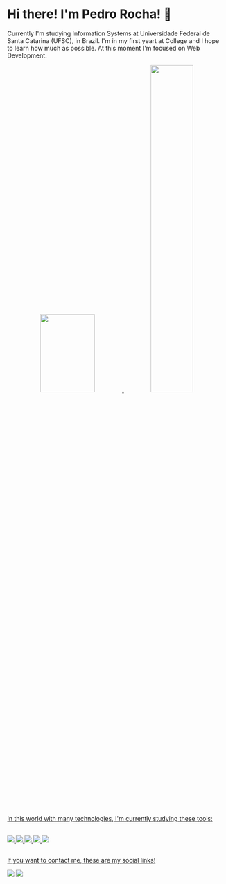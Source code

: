 # Hi there! I'm Pedro Rocha! 👋

Currently I'm studying Information Systems at Universidade Federal de Santa Catarina (UFSC), in Brazil. I'm in my first yeart at College and I hope to learn how much as possible. At this moment I'm focused on Web Development.

<div align="center">
  <a href="https://github.com/devpedrorocha">
  <img width="50%" height="180em" src="https://github-readme-stats.vercel.app/api?username=devpedrorocha&show_icons=true&theme=dark&include_all_commits=true&count_private=true"/>
  <img width="44% height="180em" src="https://github-readme-stats.vercel.app/api/top-langs/?username=devpedrorocha&layout=compact&langs_count=7&theme=dark"/>
</div>

In this world with many technologies, I'm currently studying these tools:
<div style="display: inline_block"><br>
  
  <img src="https://img.shields.io/badge/Vue.js-35495E?style=for-the-badge&logo=vue.js&logoColor=4FC08D">
  <img src="https://img.shields.io/badge/Node.js-43853D?style=for-the-badge&logo=node.js&logoColor=white">
  <img src="https://img.shields.io/badge/JavaScript-323330?style=for-the-badge&logo=javascript&logoColor=F7DF1E">
  <img src="https://img.shields.io/badge/HTML5-E34F26?style=for-the-badge&logo=html5&logoColor=white">
  <img src="https://img.shields.io/badge/CSS3-1572B6?style=for-the-badge&logo=css3&logoColor=white">
</div>

##

If you want to contact me, these are my social links! 
<div>
  <a href = "mailto:pedro.rocha2609@gmail.com"><img src="https://img.shields.io/badge/-Gmail-%23333?style=for-the-badge&logo=gmail&logoColor=white" target="_blank"></a>
  <a href="https://www.linkedin.com/in/pedrorocha26/" target="_blank"><img src="https://img.shields.io/badge/-LinkedIn-%230077B5?style=for-the-badge&logo=linkedin&logoColor=white" target="_blank"></a>
</div>

